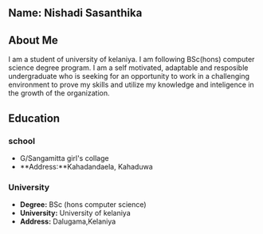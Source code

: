 
## **Name:** Nishadi Sasanthika
## About Me
I am a student of university of kelaniya. I am following BSc(hons) computer science degree program. I am a self motivated, adaptable and resposible undergraduate who is seeking for an opportunity to work in a challenging environment to prove my skills and utilize my knowledge and inteligence in the growth of the organization.
## Education
### school
* G/Sangamitta girl's collage
* **Address:**Kahadandaela, Kahaduwa
### University 
* **Degree:** BSc (hons computer science) 
* **University:** University of kelaniya
* **Address:** Dalugama,Kelaniya

